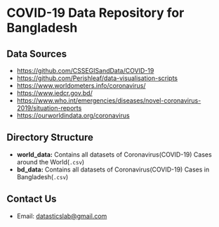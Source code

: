 # COVID-19 Data Repository for Bangladesh
## Data Sources 
-  https://github.com/CSSEGISandData/COVID-19
- https://github.com/Perishleaf/data-visualisation-scripts
- https://www.worldometers.info/coronavirus/
- https://www.iedcr.gov.bd/
- https://www.who.int/emergencies/diseases/novel-coronavirus-2019/situation-reports
- https://ourworldindata.org/coronavirus

## Directory Structure 
- **world_data:** Contains all datasets of Coronavirus(COVID-19) Cases around the World(`.csv`)
- **bd_data:** Contains all datasets of Coronavirus(COVID-19) Cases in Bangladesh(`.csv`)

## Contact Us 
- Email: datasticslab@gmail.com
